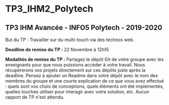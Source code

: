 # TP3_IHM2_Polytech

## TP3 IHM Avancée - INFO5 Polytech - 2019-2020

But du TP : Travailler sur du multi-touch via des technos web.

**Deadline de remise du TP :** 22 Novembre à 12h15

**Modalités de remise du TP :** Partagez le dépôt Git de votre groupe avec les enseignants pour que nous puissions accéder à votre travail. Nous récupérerons vos projets directement sur ces dépôts juste après la deadline. 
Pensez à ajouter un Readme dans votre dépôt avec le nom des membres du groupe et une courte explication de ce que vous avez effectué : quels sont vos choix de conceptions, quels éléments ont été implémentés, quelles touches utiliser pour interagir avec votre solution, etc. Aucun rapport de TP n'est attendu.
